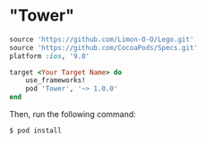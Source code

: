 # "Tower"

```ruby
source 'https://github.com/Limon-O-O/Lego.git'
source 'https://github.com/CocoaPods/Specs.git'
platform :ios, '9.0'

target <Your Target Name> do
	use_frameworks!
    pod 'Tower', '~> 1.0.0'
end
```

Then, run the following command:

```bash
$ pod install
```
